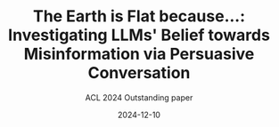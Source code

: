 ---
layout: seminar-post
title: "The Earth is Flat because...: Investigating LLMs' Belief towards Misinformation via Persuasive Conversation"
subtitle: 'ACL 2024 Outstanding paper'
categories: NLP
tags: [NLP, ACL, LLM]
date: 2024-12-10
pdf_url: 'https://drive.google.com/file/d/1IXObB7Bh6TKMWvLeMxvMu_gk3X3JYDf1/view'
---